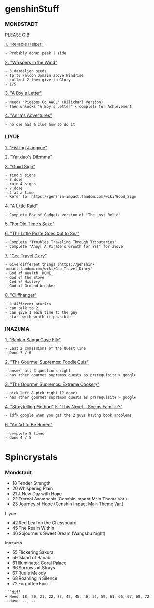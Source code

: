 # genshinStuff </h1>

<h3>MONDSTADT</h3>

PLEASE GIB

<ins>1. "Reliable Helper"</ins>

    - Probably done: peak ? side

<ins>2. "Whispers in the Wind" </ins>

    - 3 dandelion seeds
    - tp to Falcon Domain above Windrise
    - collect 2 then give to Glory
    - 1/5

<ins>3. "A Boy's Letter"</ins>

    - Needs "Pigeons Go AWOL" (Hilichurl Version)
    - Then unlocks "A Boy's Letter" < complete for Achievement

<ins>4. "Anna's Adventures"</ins>

    - no one has a clue how to do it

<h3>LIYUE</h3>

<ins>1. "Fishing Jiangxue"</ins>

<ins>2. "Yanxiao's Dilemma"</ins>

<ins>3. "Good Sign"</ins>

    - find 5 signs
    - ? done
    - ruin 4 signs
    - ? done
    - 2 at a time
    - Refer to: https://genshin-impact.fandom.com/wiki/Good_Sign

<ins>4. "A Little Raid"</ins>

    - Complete Box of Gadgets version of "The Lost Relic"

<ins>5. "For Old Time's Sake"</ins>

<ins>6. "The Little Pirate Goes Out to Sea"<ins>

    - Complete "Troubles Traveling Through Tributaries"
    - Complete "Ahoy! A Pirate's Growth for Ye!" for above

<ins>7. "Geo Travel Diary"</ins>

    - Give different things (https://genshin-impact.fandom.com/wiki/Geo_Travel_Diary"
    - God of Wealth _DONE_
    - God of the Stove
    - God of History
    - God of Ground-breaker

<ins>8. "Cliffhanger"</ins>

    - 3 different stories
    - can talk to 2
    - can give 1 each time to the guy
    - start with wrath if possible

<h3>INAZUMA</h3>

<ins>1. "Bantan Sango Case File"</ins>

    - Last 2 comissions of the Quest line
    - Done ? / 6

<ins>2. "The Gourmet Supremos: Foodie Quiz"</ins>

    - answer all 3 questions right
    - has other gourmet supremos quests as prerequisite > google

<ins>3. "The Gourmet Supremos: Extreme Cookery"</ins>

    - pick left & pick right (? done)
    - has other gourmet supremos quests as prerequisite > google

<ins>4. "Storytelling Method"</ins>
<ins>5. "This Novel... Seems Familiar?"</ins>

    - idfk google when you get the 2 guys having book problems

<ins>6. "An Art to Be Honed"</ins>

    - complete 5 times
    - done 4 / 5

# Spincrystals </h1>

<h3> Mondstadt </h3>

- 18 Tender Strength
- 20 Whispering Plain
- 21 A New Day with Hope
- 22 Eternal Anamnesis (Genshin Impact Main Theme Var.)
- 23 Journey of Hope (Genshin Impact Main Theme Var.)

Liyue

- 42 Red Leaf on the Chessboard
- 45 The Realm Within
- 46 Sojourner's Sweet Dream (Wangshu Night)

Inazuma

- 55 Flickering Sakura
- 59 Island of Hanabi
- 61 Illuminated Coral Palace
- 66 Sorrows of Strays
- 67 Ruu's Melody
- 68 Roaming in Silence
- 72 Forgotten Epic

```
```diff
+ Need: 18, 20, 21, 22, 23, 42, 45, 46, 55, 59, 61, 66, 67, 68, 72 
- Have: --, --
``````